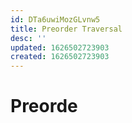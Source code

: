```yaml
---
id: DTa6uwiMozGLvnw5
title: Preorder Traversal
desc: ''
updated: 1626502723903
created: 1626502723903
---
```


# Preorde

